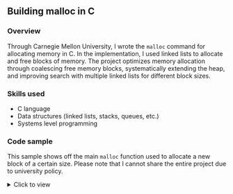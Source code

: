 ## Building malloc in C

### Overview

Through Carnegie Mellon University, I wrote the `malloc` command for allocating memory in C. In the implementation, I used linked lists to allocate and free blocks of memory. The project optimizes memory allocation through coalescing free memory blocks, systematically extending the heap, and improving search with multiple linked lists for different block sizes.

### Skills used
- C language
- Data structures (linked lists, stacks, queues, etc.)
- Systems level programming

### Code sample
This sample shows off the main `malloc` function used to allocate a new block of a certain size. Please note that I cannot share the entire project due to university policy. 

<details>
  <summary>Click to view</summary>
  <p>
    
  ```C
  void *malloc(size_t size) {

    dbg_requires(mm_checkheap(__LINE__));
    size_t asize;      // Adjusted block size
    size_t extendsize; // Amount to extend heap if no fit is found
    block_t *block;
    void *bp = NULL;

    // Initialize heap if it isn't initialized
    if (heap_start == NULL) {
        mm_init();
    }

    // Ignore spurious request
    if (size == 0) {
        dbg_ensures(mm_checkheap(__LINE__));
        return bp;
    }

    // Adjust block size to include header and to meet alignment requirements
    asize = round_up(size + wsize, dsize);
    if (asize < min_block_size) {
        asize = min_block_size;
    }

    // Search the free list for a fit
    block = find_fit(asize);
    // If no fit is found, request more memory, and then and place the block
    if (block == NULL) {
        // Always request at least chunksize
        extendsize = max(asize, chunksize);
        block = extend_heap(extendsize);
        // extend_heap returns an error
        if (block == NULL) {
            return bp;
        }
    }
                               
    // The block should be marked as free
    dbg_assert(!get_alloc(block));

    // Mark block as allocated
    size_t block_size = get_size(block);
    segList_remove(block);
    write_block(block, block_size, true, get_boundary(block));

    // change next block's boundary bit to reflect allocation change
    block_t *nextB = find_next(block);
    if (nextB != NULL && get_size(nextB) != 0) {
        write_block(nextB, get_size(nextB), get_alloc(nextB), true);
    }

    // Try to split the block if too large
    split_block(block, asize);
    bp = header_to_payload(block);
    dbg_ensures(mm_checkheap(__LINE__));
    return bp;
}
  ```
                               
</p>
</details>

